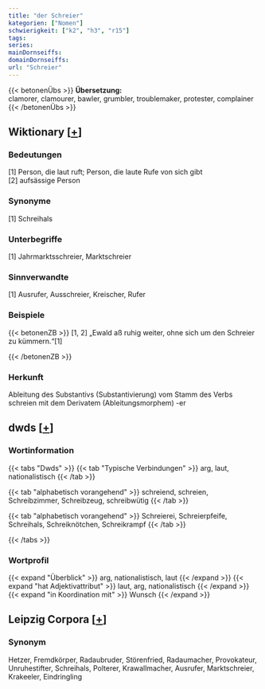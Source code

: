 ```yaml
---
title: "der Schreier"
kategorien: ["Nomen"]
schwierigkeit: ["k2", "h3", "r15"]
tags:
series:
mainDornseiffs:
domainDornseiffs:
url: "Schreier"
---
```


{{< betonenÜbs >}}
**Übersetzung:**  
clamorer, clamourer, bawler, grumbler, troublemaker, protester, complainer  
{{< /betonenÜbs >}}

## Wiktionary [[+](https://de.wiktionary.org/wiki/Schreier)]

### Bedeutungen
[1] Person, die laut ruft; Person, die laute Rufe von sich gibt  
[2] aufsässige Person  

### Synonyme
[1] Schreihals  

### Unterbegriffe
[1] Jahrmarktsschreier, Marktschreier  

### Sinnverwandte
[1] Ausrufer, Ausschreier, Kreischer, Rufer  

### Beispiele
{{< betonenZB >}}
[1, 2] „Ewald aß ruhig weiter, ohne sich um den Schreier zu kümmern.“[1]  

{{< /betonenZB >}}
### Herkunft
Ableitung des Substantivs (Substantivierung) vom Stamm des Verbs schreien mit dem Derivatem (Ableitungsmorphem) -er  



## dwds [[+](https://www.dwds.de/wb/Schreier)]

### Wortinformation
{{< tabs "Dwds" >}}
{{< tab "Typische Verbindungen" >}}
arg, laut, nationalistisch
{{< /tab >}}

{{< tab "alphabetisch vorangehend" >}}
schreiend, schreien, Schreibzimmer, Schreibzeug, schreibwütig
{{< /tab >}}

{{< tab "alphabetisch vorangehend" >}}
Schreierei, Schreierpfeife, Schreihals, Schreiknötchen, Schreikrampf
{{< /tab >}}

{{< /tabs >}}

### Wortprofil
{{< expand "Überblick" >}} arg, nationalistisch, laut {{< /expand >}}
{{< expand "hat Adjektivattribut" >}} laut, arg, nationalistisch {{< /expand >}}
{{< expand "in Koordination mit" >}} Wunsch {{< /expand >}}

## Leipzig Corpora [[+](https://corpora.uni-leipzig.de/en/res?word=Schreier&corpusId=deu_newscrawl-public_2018)]


### Synonym
Hetzer, Fremdkörper, Radaubruder, Störenfried, Radaumacher, Provokateur, Unruhestifter, Schreihals, Polterer, Krawallmacher, Ausrufer, Marktschreier, Krakeeler, Eindringling


